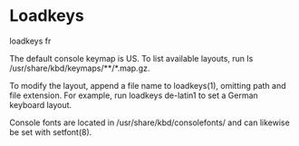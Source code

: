 Loadkeys
========

loadkeys fr

The default console keymap is US. To list available layouts, run ls /usr/share/kbd/keymaps/**/*.map.gz.

To modify the layout, append a file name to loadkeys(1), omitting path and file extension. For example, run loadkeys de-latin1 to set a German keyboard layout.

Console fonts are located in /usr/share/kbd/consolefonts/ and can likewise be set with setfont(8). 